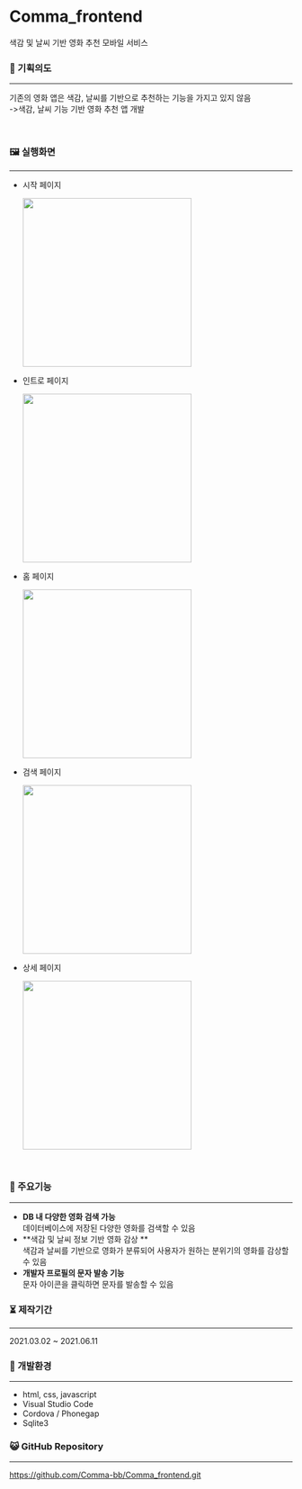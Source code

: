 # Comma_frontend
색감 및 날씨 기반 영화 추천 모바일 서비스


### 📄 기획의도

------



기존의 영화 앱은 색감, 날씨를 기반으로 추천하는 기능을 가지고 있지 않음<br>
->색감, 날씨 기능 기반 영화 추천 앱 개발

<br>

### 🖼 실행화면

------
- 시작 페이지
  <p>
    <img src="https://user-images.githubusercontent.com/57933061/125463333-dc74a17b-7582-496b-85f1-b442f0c69c85.png" width="300" float = "center">
  </p>
- 인트로 페이지
  <p>
    <img src="https://user-images.githubusercontent.com/57933061/125463477-160bf558-b0e7-426f-922c-a5ab10394f74.png" width="300" float = "center">
  </p>
- 홈 페이지
  <p>
    <img src="https://user-images.githubusercontent.com/57933061/125463571-14c64038-f2dd-4d7d-bd3c-17843e9b94ce.png" width="300" float = "center">
  </p>
- 검색 페이지
  <p>
    <img src="https://user-images.githubusercontent.com/57933061/125463633-85c7fea0-4ec4-4bfa-aaa3-d99e0a9570d6.png" width="300" float = "center">
  </p>
- 상세 페이지
  <p>
    <img src="https://user-images.githubusercontent.com/57933061/125463764-c3bcd096-a713-44d9-baae-b7dadb4757bb.png" width="300" float = "center">
  </p>

<br>


### 🌷 주요기능

------

- **DB 내 다양한 영화 검색 가능**<br>데이터베이스에 저장된 다양한 영화를 검색할 수 있음<br>
- **색감  및 날씨 정보 기반 영화 감상 **<br>색감과 날씨를 기반으로 영화가 분류되어 사용자가 원하는 분위기의 영화를 감상할 수 있음<br>
- **개발자 프로필의 문자 발송 기능**<br>문자 아이콘을 클릭하면 문자를 발송할 수 있음<br>


### ⏳ 제작기간

------

2021.03.02 ~ 2021.06.11




### 💫 개발환경

------

- html, css, javascript 
- Visual Studio Code
- Cordova / Phonegap
- Sqlite3



### 😺 GitHub Repository

------

https://github.com/Comma-bb/Comma_frontend.git



